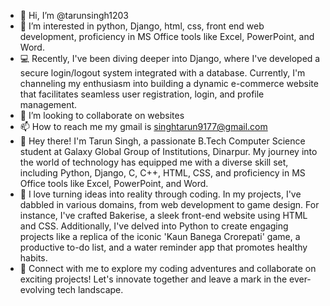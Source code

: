 - 👋 Hi, I’m @tarunsingh1203
- 👀 I’m interested in python, Django, html, css, front end web development, proficiency in MS Office tools like Excel, PowerPoint, and Word. 
- 💻 Recently, I've been diving deeper into Django, where I've developed a secure login/logout system integrated with a database. Currently, I'm channeling my enthusiasm into building a dynamic e-commerce website     that facilitates seamless user registration, login, and profile management. 
- 💞️ I’m looking to collaborate on websites
- 📫 How to reach me my gmail is singhtarun9177@gmail.com 
- 👋 Hey there! I'm Tarun Singh, a passionate B.Tech Computer Science student at Galaxy Global Group of Institutions, Dinarpur. My journey into the world of technology has equipped me with a diverse skill set,        including Python, Django, C, C++, HTML, CSS, and proficiency in MS Office tools like Excel, PowerPoint, and Word.
- 🚀 I love turning ideas into reality through coding. In my projects, I've dabbled in various domains, from web development to game design. For instance, I've crafted Bakerise, a sleek front-end website using HTML   and CSS. Additionally, I've delved into Python to create engaging projects like a replica of the iconic 'Kaun Banega Crorepati' game, a productive to-do list, and a water reminder app that promotes healthy habits.
- 🔗 Connect with me to explore my coding adventures and collaborate on exciting projects! Let's innovate together and leave a mark in the ever-evolving tech landscape.
